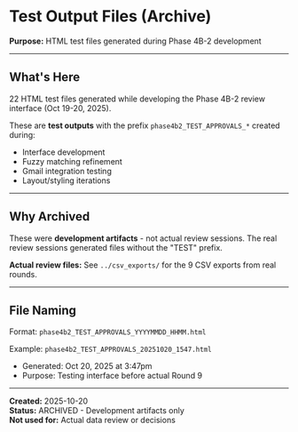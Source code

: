 # Test Output Files (Archive)

**Purpose:** HTML test files generated during Phase 4B-2 development

---

## What's Here

22 HTML test files generated while developing the Phase 4B-2 review interface (Oct 19-20, 2025).

These are **test outputs** with the prefix `phase4b2_TEST_APPROVALS_*` created during:
- Interface development
- Fuzzy matching refinement
- Gmail integration testing
- Layout/styling iterations

---

## Why Archived

These were **development artifacts** - not actual review sessions. The real review sessions generated files without the "TEST" prefix.

**Actual review files:** See `../csv_exports/` for the 9 CSV exports from real rounds.

---

## File Naming

Format: `phase4b2_TEST_APPROVALS_YYYYMMDD_HHMM.html`

Example: `phase4b2_TEST_APPROVALS_20251020_1547.html`
- Generated: Oct 20, 2025 at 3:47pm
- Purpose: Testing interface before actual Round 9

---

**Created:** 2025-10-20  
**Status:** ARCHIVED - Development artifacts only  
**Not used for:** Actual data review or decisions
